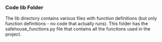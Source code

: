 ### Code lib Folder

The lib directory contains various files with function definitions (but only function definitions - no code that actually runs). This folder has the safehouse_functions.py file that contains all the functions used in the project.

